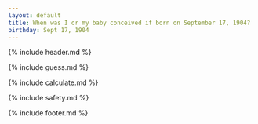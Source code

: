 ```yaml
---
layout: default
title: When was I or my baby conceived if born on September 17, 1904?
birthday: Sept 17, 1904
---
```


{% include header.md %}

{% include guess.md %}

{% include calculate.md %}

{% include safety.md %}

{% include footer.md %}




